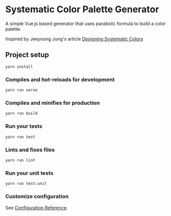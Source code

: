 # Systematic Color Palette Generator

A simple Vue.js based generator that uses parabolic formula to build a color palette.

Inspired by Jeeyoung Jung's article [Designing Systematic Colors](https://uxplanet.org/designing-systematic-colors-b5d2605b15c)

## Project setup
```
yarn install
```

### Compiles and hot-reloads for development
```
yarn run serve
```

### Compiles and minifies for production
```
yarn run build
```

### Run your tests
```
yarn run test
```

### Lints and fixes files
```
yarn run lint
```

### Run your unit tests
```
yarn run test:unit
```

### Customize configuration
See [Configuration Reference](https://cli.vuejs.org/config/).

